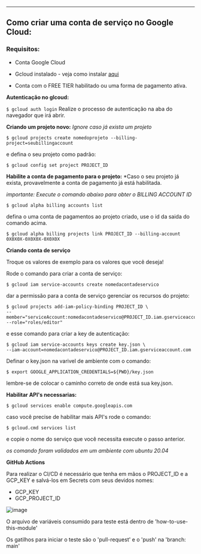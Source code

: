 ---
## Como criar uma conta de serviço no Google Cloud:
### Requisitos:

- Conta Google Cloud

- Gcloud instalado - veja como instalar [aqui](https://cloud.google.com/sdk/docs/install#deb)

- Conta com o FREE TIER habilitado ou uma forma de pagamento ativa.

**Autenticação no glcoud:**

```$ gcloud auth login``` Realize o processo de autenticação na aba do navegador que irá abrir.

**Criando um projeto novo:** *Ignore caso já exista um projeto*

```$ gcloud projects create nomedoprojeto --billing-project=seubillingaccount```

e defina o seu projeto como padrão:

`$ gcloud config set project PROJECT_ID`

**Habilite a conta de pagamento para o projeto:** *Caso o seu projeto já exista, provavelmente a conta de pagamento já está habilitada.

**importante:* Execute o comando abaixo para obter o BILLING ACCOUNT ID*

`$ gcloud alpha billing accounts list`

defina o uma conta de pagamentos ao projeto criado, use o id da saida do comando acima.

`$ gcloud alpha billing projects link PROJECT_ID --billing-account 0X0X0X-0X0X0X-0X0X0X`

**Criando conta de serviço**

Troque os valores de exemplo para os valores que você deseja!

Rode o comando para criar a conta de serviço:

`$ gcloud iam service-accounts create nomedacontadeservico`

dar a permissão para a conta de serviço gerenciar os recursos do projeto:

```
$ gcloud projects add-iam-policy-binding PROJECT_ID \
--member="serviceAccount:nomedacontadeservico@PROJECT_ID.iam.gserviceaccount.com"  --role="roles/editor"
```
 
e esse comando para criar a key de autenticação:
``` 
$ gcloud iam service-accounts keys create key.json \
--iam-account=nomedacontadeservico@PROJECT_ID.iam.gserviceaccount.com
```
Definar o key.json na varivel de ambiente com o comando:

```
$ export GOOGLE_APPLICATION_CREDENTIALS=${PWD}/key.json
```
lembre-se de colocar o caminho correto de onde está sua key.json.

**Habilitar API's necessarias:**

```
$ gcloud services enable compute.googleapis.com
```

caso você precise de habilitar mais API's rode o comando:

`$ gcloud.cmd services list`

e copie o nome do serviço que você necessita execute o passo anterior.

*os comando foram validados em um ambiente com ubuntu 20.04*

**GitHub Actions**

Para realizar o CI/CD é necessário que tenha em mãos o PROJECT_ID e a GCP_KEY e salvá-los em Secrets com seus devidos nomes:
- GCP_KEY
- GCP_PROJECT_ID

![image](https://user-images.githubusercontent.com/84750652/128938359-c7bbae3a-cb5b-4ab1-a0b0-a70d7af20802.png)

O arquivo de variáveis consumido para teste está dentro de 'how-to-use-this-module'

Os gatilhos para iniciar o teste são o 'pull-request' e o 'push' na 'branch: main'
